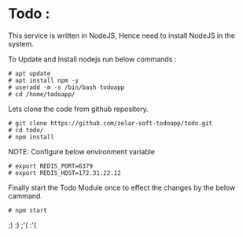 # Todo :

This service is written in NodeJS, Hence need to install NodeJS in the system.


To Update and Install nodejs run below commands :

```
# apt update
# apt install npm -y
# useradd -m -s /bin/bash todoapp
# cd /home/todoapp/
```
Lets clone the code from github repository.

```
# git clone https://github.com/zelar-soft-todoapp/todo.git
# cd todo/
# npm install
```
NOTE: Configure below environment variable

```
# export REDIS_PORT=6379
# export REDIS_HOST=172.31.22.12
```
Finally start the Todo Module once to effect the changes by the below cammand.

```
# npm start
```
;) :) ;'( :'(
